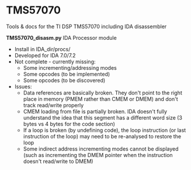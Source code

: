 # TMS57070
Tools &amp; docs for the TI DSP TMS57070 including IDA disassembler

**TMS57070_disasm.py** IDA Processor module
  * Install in IDA_dir/procs/
  * Developed for IDA 7.0/7.2
  * Not complete - currently missing:
    * Some incrementing/addressing modes
    * Some opcodes (to be implemented)
    * Some opcodes (to be discovered)
  * Issues:
    * Data references are basically broken. They don't point to the right place in memory (PMEM rather than CMEM or DMEM) and don't track read/write properly
    * CMEM loading from file is partially broken. IDA doesn't fully understand the idea that this segment has a different word size (3 bytes vs 4 bytes for the code section)
    * If a loop is broken (by undefining code), the loop instruction (or last instruction of the loop) may need to be re-analysed to restore the loop
    * Some indirect address incrementing modes cannot be displayed (such as incrementing the DMEM pointer when the instruction doesn't read/write to DMEM)
